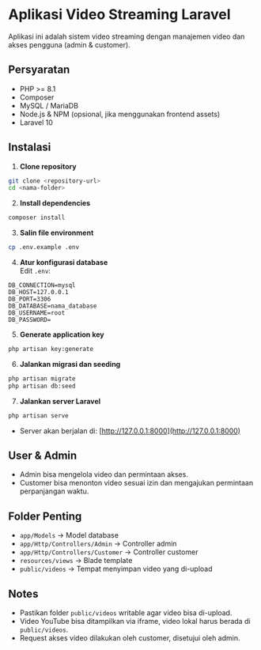 # Aplikasi Video Streaming Laravel

Aplikasi ini adalah sistem video streaming dengan manajemen video dan akses pengguna (admin & customer).

## Persyaratan

-   PHP >= 8.1
-   Composer
-   MySQL / MariaDB
-   Node.js & NPM (opsional, jika menggunakan frontend assets)
-   Laravel 10

## Instalasi

1. **Clone repository**

```bash
git clone <repository-url>
cd <nama-folder>
```

2. **Install dependencies**

```bash
composer install
```

3. **Salin file environment**

```bash
cp .env.example .env
```

4. **Atur konfigurasi database**  
   Edit `.env`:

```
DB_CONNECTION=mysql
DB_HOST=127.0.0.1
DB_PORT=3306
DB_DATABASE=nama_database
DB_USERNAME=root
DB_PASSWORD=
```

5. **Generate application key**

```bash
php artisan key:generate
```

6. **Jalankan migrasi dan seeding**

```bash
php artisan migrate
php artisan db:seed
```

7. **Jalankan server Laravel**

```bash
php artisan serve
```

-   Server akan berjalan di: [http://127.0.0.1:8000](http://127.0.0.1:8000)

## User & Admin

-   Admin bisa mengelola video dan permintaan akses.
-   Customer bisa menonton video sesuai izin dan mengajukan permintaan perpanjangan waktu.

## Folder Penting

-   `app/Models` → Model database
-   `app/Http/Controllers/Admin` → Controller admin
-   `app/Http/Controllers/Customer` → Controller customer
-   `resources/views` → Blade template
-   `public/videos` → Tempat menyimpan video yang di-upload

## Notes

-   Pastikan folder `public/videos` writable agar video bisa di-upload.
-   Video YouTube bisa ditampilkan via iframe, video lokal harus berada di `public/videos`.
-   Request akses video dilakukan oleh customer, disetujui oleh admin.

